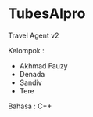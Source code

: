 # TubesAlpro


Travel Agent v2

Kelompok : 
 - Akhmad Fauzy
 - Denada
 - Sandiv
 - Tere
 
Bahasa : C++
